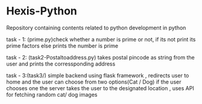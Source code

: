 # Hexis-Python
Repository containing contents related to python development in python

task - 1: (prime.py)check whether a number is prime or not, if its not print its prime factors else prints the number is prime

task - 2: (task2-Postaltoaddress.py) takes postal pincode as string from the user and prints the corressponding address

task - 3:(task3/) simple backend using flask framework , redirects user to home and the user can choose from two options(Cat / Dog) if the user chooses one the server takes the user to the designated location , uses API for fetching random cat/ dog images 
